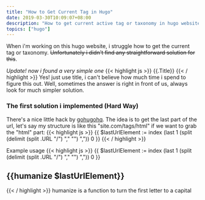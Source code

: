 ```yaml
---
title: "How to Get Current Tag in Hugo"
date: 2019-03-30T10:09:07+08:00
description: "How to get current active tag or taxonomy in hugo website? it is the same way you got the last part of the url, wait, i found a simpler one"
topics: ["hugo"]
---
```


When i'm working on this hugo website, i struggle how to get the current tag or taxonomy. ~~Unfortunately i didn't find any straightforward solution for this~~.

*Update! now i found a very simple one*
{{< highlight js >}}
{{.Title}}
{{< / highlight >}}
Yes! just use title, i can't believe how much time i spend to figure this out. Well, sometimes the answer is right in front of us, always look for much simpler solution.

### The first solution i implemented (Hard Way)
There's a nice little hack by [gohugohq](https://gohugohq.com/howto/get-last-part-from-url-hugo/). The idea is to get the last part of the url, let's say my structure is like this
"site.com/tags/html" if we want to grab the "html" part:
{{< highlight js >}}
{{ $lastUrlElement := index (last 1 (split (delimit (split .URL "/") "," "") ",")) 0 }}
{{< / highlight >}}

Example usage
{{< highlight js >}}
{{ $lastUrlElement := index (last 1 (split (delimit (split .URL "/") "," "") ",")) 0 }}
<h2>{{humanize $lastUrlElement}} </h2>
{{< / highlight >}}
humanize is a function to turn the first letter to a capital